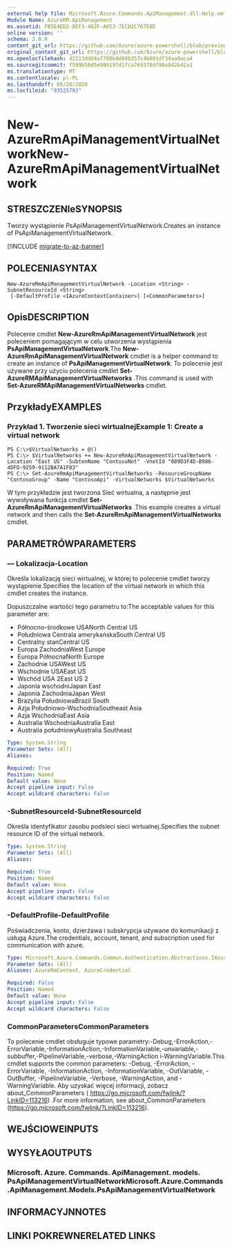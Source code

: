 ```yaml
---
external help file: Microsoft.Azure.Commands.ApiManagement.dll-Help.xml
Module Name: AzureRM.ApiManagement
ms.assetid: FB5E4ED2-8EF3-462F-A053-7EC82C767E8D
online version: ''
schema: 2.0.0
content_git_url: https://github.com/Azure/azure-powershell/blob/preview/src/ResourceManager/ApiManagement/Commands.ApiManagement/help/New-AzureRmApiManagementVirtualNetwork.md
original_content_git_url: https://github.com/Azure/azure-powershell/blob/preview/src/ResourceManager/ApiManagement/Commands.ApiManagement/help/New-AzureRmApiManagementVirtualNetwork.md
ms.openlocfilehash: 42213ddd4a7780b4d69b357c4b801df34aa9aca4
ms.sourcegitcommit: f599b50d5e980197d1fca769378df90a842b42a1
ms.translationtype: MT
ms.contentlocale: pl-PL
ms.lasthandoff: 08/20/2020
ms.locfileid: "93525793"
---
```

# <span data-ttu-id="9f937-101">New-AzureRmApiManagementVirtualNetwork</span><span class="sxs-lookup"><span data-stu-id="9f937-101">New-AzureRmApiManagementVirtualNetwork</span></span>

## <span data-ttu-id="9f937-102">STRESZCZENIe</span><span class="sxs-lookup"><span data-stu-id="9f937-102">SYNOPSIS</span></span>
<span data-ttu-id="9f937-103">Tworzy wystąpienie PsApiManagementVirtualNetwork.</span><span class="sxs-lookup"><span data-stu-id="9f937-103">Creates an instance of PsApiManagementVirtualNetwork.</span></span>

[!INCLUDE [migrate-to-az-banner](../../includes/migrate-to-az-banner.md)]

## <span data-ttu-id="9f937-104">POLECENIA</span><span class="sxs-lookup"><span data-stu-id="9f937-104">SYNTAX</span></span>

```
New-AzureRmApiManagementVirtualNetwork -Location <String> -SubnetResourceId <String>
 [-DefaultProfile <IAzureContextContainer>] [<CommonParameters>]
```

## <span data-ttu-id="9f937-105">Opis</span><span class="sxs-lookup"><span data-stu-id="9f937-105">DESCRIPTION</span></span>
<span data-ttu-id="9f937-106">Polecenie cmdlet **New-AzureRmApiManagementVirtualNetwork** jest poleceniem pomagającym w celu utworzenia wystąpienia **PsApiManagementVirtualNetwork**.</span><span class="sxs-lookup"><span data-stu-id="9f937-106">The **New-AzureRmApiManagementVirtualNetwork** cmdlet is a helper command to create an instance of **PsApiManagementVirtualNetwork**.</span></span>
<span data-ttu-id="9f937-107">To polecenie jest używane przy użyciu polecenia cmdlet **Set-AzureRMApiManagementVirtualNetworks** .</span><span class="sxs-lookup"><span data-stu-id="9f937-107">This command is used with **Set-AzureRMApiManagementVirtualNetworks** cmdlet.</span></span>

## <span data-ttu-id="9f937-108">Przykłady</span><span class="sxs-lookup"><span data-stu-id="9f937-108">EXAMPLES</span></span>

### <span data-ttu-id="9f937-109">Przykład 1. Tworzenie sieci wirtualnej</span><span class="sxs-lookup"><span data-stu-id="9f937-109">Example 1: Create a virtual network</span></span>
```
PS C:\>$VirtualNetworks = @()
PS C:\> $VirtualNetworks += New-AzureRmApiManagementVirtualNetwork -Location "East US" -SubtenName "ContosoNet" -VnetId "089D3F4D-B986-4DFD-9259-9112BA7A1F03"
PS C:\> Set-AzureRmApiManagementVirtualNetworks -ResourceGroupName "ContosoGroup" -Name "ContosoApi" -VirtualNetworks $VirtualNetworks
```

<span data-ttu-id="9f937-110">W tym przykładzie jest tworzona Sieć wirtualna, a następnie jest wywoływana funkcja cmdlet **Set-AzureRmApiManagementVirtualNetworks** .</span><span class="sxs-lookup"><span data-stu-id="9f937-110">This example creates a virtual network and then calls the **Set-AzureRmApiManagementVirtualNetworks** cmdlet.</span></span>

## <span data-ttu-id="9f937-111">PARAMETRÓW</span><span class="sxs-lookup"><span data-stu-id="9f937-111">PARAMETERS</span></span>

### <span data-ttu-id="9f937-112">— Lokalizacja</span><span class="sxs-lookup"><span data-stu-id="9f937-112">-Location</span></span>
<span data-ttu-id="9f937-113">Określa lokalizację sieci wirtualnej, w której to polecenie cmdlet tworzy wystąpienie.</span><span class="sxs-lookup"><span data-stu-id="9f937-113">Specifies the location of the virtual network in which this cmdlet creates the instance.</span></span>

<span data-ttu-id="9f937-114">Dopuszczalne wartości tego parametru to:</span><span class="sxs-lookup"><span data-stu-id="9f937-114">The acceptable values for this parameter are:</span></span>

- <span data-ttu-id="9f937-115">Północno-środkowe USA</span><span class="sxs-lookup"><span data-stu-id="9f937-115">North Central US</span></span>
- <span data-ttu-id="9f937-116">Południowa Centrala amerykańska</span><span class="sxs-lookup"><span data-stu-id="9f937-116">South Central US</span></span>
- <span data-ttu-id="9f937-117">Centralny stan</span><span class="sxs-lookup"><span data-stu-id="9f937-117">Central US</span></span>
- <span data-ttu-id="9f937-118">Europa Zachodnia</span><span class="sxs-lookup"><span data-stu-id="9f937-118">West Europe</span></span>
- <span data-ttu-id="9f937-119">Europa Północna</span><span class="sxs-lookup"><span data-stu-id="9f937-119">North Europe</span></span>
- <span data-ttu-id="9f937-120">Zachodnie USA</span><span class="sxs-lookup"><span data-stu-id="9f937-120">West US</span></span>
- <span data-ttu-id="9f937-121">Wschodnie USA</span><span class="sxs-lookup"><span data-stu-id="9f937-121">East US</span></span>
- <span data-ttu-id="9f937-122">Wschód USA 2</span><span class="sxs-lookup"><span data-stu-id="9f937-122">East US 2</span></span>
- <span data-ttu-id="9f937-123">Japonia wschodni</span><span class="sxs-lookup"><span data-stu-id="9f937-123">Japan East</span></span>
- <span data-ttu-id="9f937-124">Japonia Zachodnia</span><span class="sxs-lookup"><span data-stu-id="9f937-124">Japan West</span></span>
- <span data-ttu-id="9f937-125">Brazylia Południowa</span><span class="sxs-lookup"><span data-stu-id="9f937-125">Brazil South</span></span>
- <span data-ttu-id="9f937-126">Azja Południowo-Wschodnia</span><span class="sxs-lookup"><span data-stu-id="9f937-126">Southeast Asia</span></span>
- <span data-ttu-id="9f937-127">Azja Wschodnia</span><span class="sxs-lookup"><span data-stu-id="9f937-127">East Asia</span></span>
- <span data-ttu-id="9f937-128">Australia Wschodnia</span><span class="sxs-lookup"><span data-stu-id="9f937-128">Australia East</span></span>
- <span data-ttu-id="9f937-129">Australia południowy</span><span class="sxs-lookup"><span data-stu-id="9f937-129">Australia Southeast</span></span>

```yaml
Type: System.String
Parameter Sets: (All)
Aliases: 

Required: True
Position: Named
Default value: None
Accept pipeline input: False
Accept wildcard characters: False
```

### <span data-ttu-id="9f937-130">-SubnetResourceId</span><span class="sxs-lookup"><span data-stu-id="9f937-130">-SubnetResourceId</span></span>
<span data-ttu-id="9f937-131">Określa identyfikator zasobu podsieci sieci wirtualnej.</span><span class="sxs-lookup"><span data-stu-id="9f937-131">Specifies the subnet resource ID of the virtual network.</span></span>

```yaml
Type: System.String
Parameter Sets: (All)
Aliases: 

Required: True
Position: Named
Default value: None
Accept pipeline input: False
Accept wildcard characters: False
```

### <span data-ttu-id="9f937-132">-DefaultProfile</span><span class="sxs-lookup"><span data-stu-id="9f937-132">-DefaultProfile</span></span>
<span data-ttu-id="9f937-133">Poświadczenia, konto, dzierżawa i subskrypcja używane do komunikacji z usługą Azure.</span><span class="sxs-lookup"><span data-stu-id="9f937-133">The credentials, account, tenant, and subscription used for communication with azure.</span></span>

```yaml
Type: Microsoft.Azure.Commands.Common.Authentication.Abstractions.IAzureContextContainer
Parameter Sets: (All)
Aliases: AzureRmContext, AzureCredential

Required: False
Position: Named
Default value: None
Accept pipeline input: False
Accept wildcard characters: False
```

### <span data-ttu-id="9f937-134">CommonParameters</span><span class="sxs-lookup"><span data-stu-id="9f937-134">CommonParameters</span></span>
<span data-ttu-id="9f937-135">To polecenie cmdlet obsługuje typowe parametry:-Debug,-ErrorAction,-ErrorVariable,-InformationAction,-InformationVariable,-unvariable,-subbuffer,-PipelineVariable,-verbose,-WarningAction i-WarningVariable.</span><span class="sxs-lookup"><span data-stu-id="9f937-135">This cmdlet supports the common parameters: -Debug, -ErrorAction, -ErrorVariable, -InformationAction, -InformationVariable, -OutVariable, -OutBuffer, -PipelineVariable, -Verbose, -WarningAction, and -WarningVariable.</span></span> <span data-ttu-id="9f937-136">Aby uzyskać więcej informacji, zobacz about_CommonParameters ( https://go.microsoft.com/fwlink/?LinkID=113216) .</span><span class="sxs-lookup"><span data-stu-id="9f937-136">For more information, see about_CommonParameters (https://go.microsoft.com/fwlink/?LinkID=113216).</span></span>

## <span data-ttu-id="9f937-137">WEJŚCIOWE</span><span class="sxs-lookup"><span data-stu-id="9f937-137">INPUTS</span></span>

## <span data-ttu-id="9f937-138">WYSYŁA</span><span class="sxs-lookup"><span data-stu-id="9f937-138">OUTPUTS</span></span>

### <span data-ttu-id="9f937-139">Microsoft. Azure. Commands. ApiManagement. models. PsApiManagementVirtualNetwork</span><span class="sxs-lookup"><span data-stu-id="9f937-139">Microsoft.Azure.Commands.ApiManagement.Models.PsApiManagementVirtualNetwork</span></span>

## <span data-ttu-id="9f937-140">INFORMACYJN</span><span class="sxs-lookup"><span data-stu-id="9f937-140">NOTES</span></span>

## <span data-ttu-id="9f937-141">LINKI POKREWNE</span><span class="sxs-lookup"><span data-stu-id="9f937-141">RELATED LINKS</span></span>

